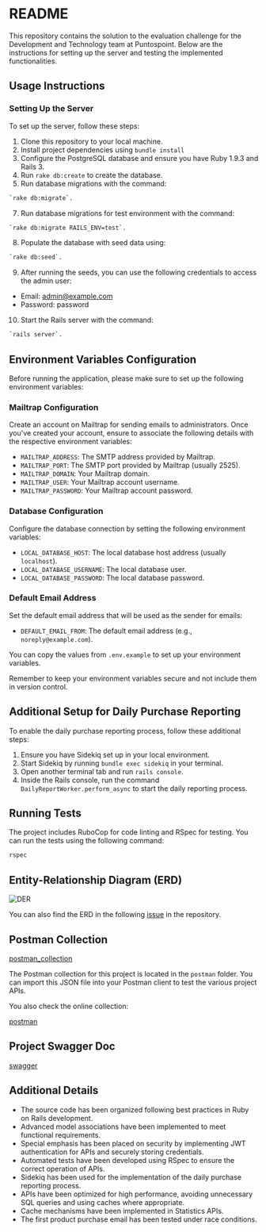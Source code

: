 # README

This repository contains the solution to the evaluation challenge for the Development and Technology team at Puntospoint. Below are the instructions for setting up the server and testing the implemented functionalities.

## Usage Instructions

### Setting Up the Server

To set up the server, follow these steps:

1. Clone this repository to your local machine.
2. Install project dependencies using `bundle install`
4. Configure the PostgreSQL database and ensure you have Ruby 1.9.3 and Rails 3.
5. Run `rake db:create` to create the database.
6. Run database migrations with the command:
```bash
`rake db:migrate`.
```
7. Run database migrations for test environment with the command:
```bash
`rake db:migrate RAILS_ENV=test`.
```

8. Populate the database with seed data using:
```bash
`rake db:seed`.
```
9. After running the seeds, you can use the following credentials to access the admin user:

- Email: admin@example.com
- Password: password

10. Start the Rails server with the command:
```bash
`rails server`.
```

## Environment Variables Configuration

Before running the application, please make sure to set up the following environment variables:

### Mailtrap Configuration

Create an account on Mailtrap for sending emails to administrators. Once you've created your account, ensure to associate the following details with the respective environment variables:

- `MAILTRAP_ADDRESS`: The SMTP address provided by Mailtrap.
- `MAILTRAP_PORT`: The SMTP port provided by Mailtrap (usually 2525).
- `MAILTRAP_DOMAIN`: Your Mailtrap domain.
- `MAILTRAP_USER`: Your Mailtrap account username.
- `MAILTRAP_PASSWORD`: Your Mailtrap account password.

### Database Configuration

Configure the database connection by setting the following environment variables:

- `LOCAL_DATABASE_HOST`: The local database host address (usually `localhost`).
- `LOCAL_DATABASE_USERNAME`: The local database user.
- `LOCAL_DATABASE_PASSWORD`: The local database password.

### Default Email Address

Set the default email address that will be used as the sender for emails:

- `DEFAULT_EMAIL_FROM`: The default email address (e.g., `noreply@example.com`).

You can copy the values from `.env.example` to set up your environment variables.

Remember to keep your environment variables secure and not include them in version control.

## Additional Setup for Daily Purchase Reporting

To enable the daily purchase reporting process, follow these additional steps:

1. Ensure you have Sidekiq set up in your local environment.
2. Start Sidekiq by running `bundle exec sidekiq` in your terminal.
3. Open another terminal tab and run `rails console`.
4. Inside the Rails console, run the command `DailyReportWorker.perform_async` to start the daily reporting process.

 ## Running Tests

The project includes RuboCop for code linting and RSpec for testing. You can run the tests using the following command:

```bash
rspec
```

## Entity-Relationship Diagram (ERD)

![DER](https://github.com/valentinopfarherr/ecommerce-rails-3/assets/127141076/2ecaee66-35b4-4389-8c4e-57fb94f5caf4)

You can also find the ERD in the following [issue](https://github.com/valentinopfarherr/ecommerce-rails-3/issues/1) in the repository.

## Postman Collection

[postman_collection](postman/collection.json)

The Postman collection for this project is located in the `postman` folder. You can import this JSON file into your Postman client to test the various project APIs.

You also check the online collection:

[postman](https://www.postman.com/valentinopfarherr/workspace/ruby-challenge)

## Project Swagger Doc

[swagger](https://app.swaggerhub.com/apis/VALENTINOPFARHERR/ecommerce-api/1.0.0)

## Additional Details

- The source code has been organized following best practices in Ruby on Rails development.
- Advanced model associations have been implemented to meet functional requirements.
- Special emphasis has been placed on security by implementing JWT authentication for APIs and securely storing credentials.
- Automated tests have been developed using RSpec to ensure the correct operation of APIs.
- Sidekiq has been used for the implementation of the daily purchase reporting process.
- APIs have been optimized for high performance, avoiding unnecessary SQL queries and using caches where appropriate.
- Cache mechanisms have been implemented in Statistics APIs.
- The first product purchase email has been tested under race conditions.
